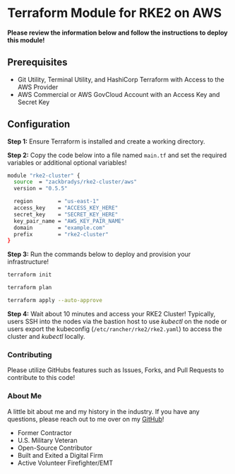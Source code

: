 # Terraform Module for RKE2 on AWS

**Please review the information below and follow the instructions to deploy this module!**

## Prerequisites
* Git Utility, Terminal Utility, and HashiCorp Terraform with Access to the AWS Provider
* AWS Commercial or AWS GovCloud Account with an Access Key and Secret Key

## Configuration

**Step 1:** Ensure Terraform is installed and create a working directory.

**Step 2:** Copy the code below into a file named `main.tf` and set the required variables or additional optional variables!
```bash
module "rke2-cluster" {
  source  = "zackbradys/rke2-cluster/aws"
  version = "0.5.5"

  region        = "us-east-1"
  access_key    = "ACCESS_KEY_HERE"
  secret_key    = "SECRET_KEY_HERE"
  key_pair_name = "AWS_KEY_PAIR_NAME"
  domain        = "example.com"
  prefix        = "rke2-cluster"
}
```

**Step 3:** Run the commands below to deploy and provision your infrastructure!
```bash
terraform init

terraform plan

terraform apply --auto-approve
```

**Step 4:** Wait about 10 minutes and access your RKE2 Cluster! Typically, users SSH into the nodes via the bastion host to use *kubectl* on the node or users export the kubeconfig (`/etc/rancher/rke2/rke2.yaml`) to access the cluster and *kubectl* locally.

### Contributing
Please utilize GitHubs features such as Issues, Forks, and Pull Requests to contribute to this code!

### About Me
A little bit about me and my history in the industry. If you have any questions, please reach out to me over on my [GitHub](https://github.com/zackbradys)!
- Former Contractor
- U.S. Military Veteran
- Open-Source Contributor
- Built and Exited a Digital Firm
- Active Volunteer Firefighter/EMT